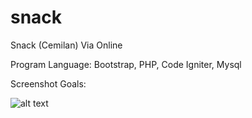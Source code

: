 # snack
Snack (Cemilan) Via Online

Program Language: Bootstrap, PHP, Code Igniter, Mysql

Screenshot Goals:

![alt text](https://firebasestorage.googleapis.com/v0/b/monkey-teknologi-indonesia.appspot.com/o/Ngodings%2FportfoliosList%2FscreenshotApp%2F1x3vHOCxqmU6PzOrA7FU%2F20191125-Gj9nJ6-snack.png?alt=media&token=57b27467-43d7-4c20-83fc-d496ecb7ce18)
